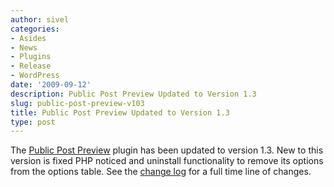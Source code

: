 ```yaml
---
author: sivel
categories:
- Asides
- News
- Plugins
- Release
- WordPress
date: '2009-09-12'
description: Public Post Preview Updated to Version 1.3
slug: public-post-preview-v103
title: Public Post Preview Updated to Version 1.3
type: post
---
```


The [Public Post Preview][1] plugin has been updated to version 1.3. New to this version is fixed PHP noticed and uninstall functionality to remove its options from the options table. See the [change log][2] for a full time line of changes.

 [1]: http://sivel.net/wordpress/public-post-preview/
 [2]: http://sivel.net/wordpress/public-post-preview/#changelog
